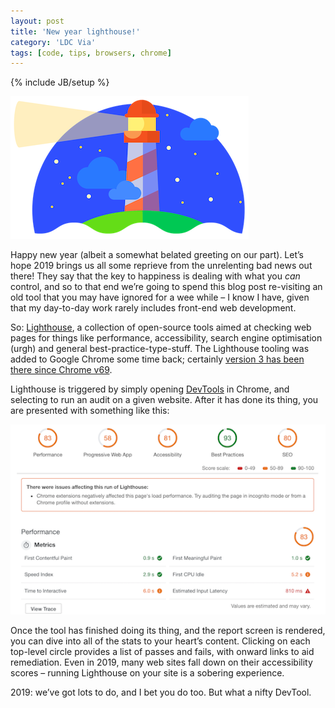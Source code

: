 ```yaml
---
layout: post
title: 'New year lighthouse!'
category: 'LDC Via'
tags: [code, tips, browsers, chrome]
---
```


{% include JB/setup %}

<div class="blog-header">
  <img src="/assets/img/blog/lighthouse-logo.png" style="height: '228px'; width: '381px';" alt="Google Chrome / Lighthouse graphic" />
</div>

Happy new year (albeit a somewhat belated greeting on our part). Let’s hope 2019 brings us all some reprieve from the unrelenting bad news out there! They say that the key to happiness is dealing with what you _can_ control, and so to that end we’re going to spend this blog post re-visiting an old tool that you may have ignored for a wee while – I know I have, given that my day-to-day work rarely includes front-end web development.

So: [Lighthouse](https://developers.google.com/web/tools/lighthouse/), a collection of open-source tools aimed at checking web pages for things like performance, accessibility, search engine optimisation (urgh) and general best-practice-type-stuff. The Lighthouse tooling was added to Google Chrome some time back; certainly [version 3 has been there since Chrome v69](https://developers.google.com/web/updates/2018/05/lighthouse3).

Lighthouse is triggered by simply opening [DevTools](https://developers.google.com/web/tools/chrome-devtools/) in Chrome, and selecting to run an audit on a given website. After it has done its thing, you are presented with something like this:

<p><img src="/assets/img/blog/lighthouse-screen.png" style="height: '325px'; width: '539px';" alt="Screenshot of Lighthouse tools report" /></p>

Once the tool has finished doing its thing, and the report screen is rendered, you can dive into all of the stats to your heart’s content. Clicking on each top-level circle provides a list of passes and fails, with onward links to aid remediation. Even in 2019, many web sites fall down on their accessibility scores – running Lighthouse on your site is a sobering experience.

2019: we’ve got lots to do, and I bet you do too. But what a nifty DevTool.
